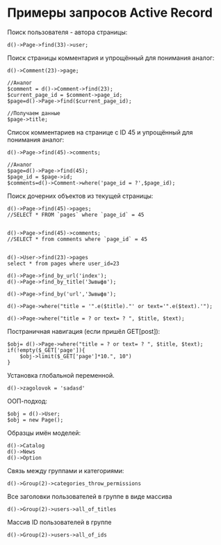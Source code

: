 Примеры запросов Active Record
==============================

Поиск пользователя - автора страницы:

	d()->Page->find(33)->user;

Поиск страницы комментария и упрощённый для понимания аналог:

	d()->Comment(23)->page;

	//Аналог
	$comment = d()->Comment->find(23);
	$current_page_id = $comment->page_id;
	$page=d()->Page->find($current_page_id);

	//Получаем данные
	$page->title;

Список комментариев на странице с ID 45 и упрощённый для понимания аналог:

	d()->Page->find(45)->comments;

	//Аналог
	$page=d()->Page->find(45);
	$page_id = $page->id;
	$comments=d()->Comment->where('page_id = ?',$page_id);


Поиск дочерних объектов из текущей страницы:

	d()->Page->find(45)->pages;
	//SELECT * FROM `pages` where `page_id` = 45


	d()->Page->find(45)->comments;
	//SELECT * from comments where `page_id` = 45


	d()->User->find(23)->pages
	select * from pages where user_id=23

	d()->Page->find_by_url('index');
	d()->Page->find_by_title('Зывыфв');

	d()->Page->find_by('url','Зывыфв');

	d()->Page->where("title = '".e($title)."' or text='".e($text).'");

	d()->Page->where("title = ? or text= ? ", $title, $text);


Постраничная навигация (если пришёл GET[post]):

	$obj= d()->Page->where("title = ? or text= ? ", $title, $text);
	if(!empty($_GET['page']){
	    $obj->limit($_GET['page']*10.", 10")
	}


Установка глобальной переменной.

	d()->zagolovok = 'sadasd'

ООП-подход:

	$obj = d()->User;
	$obj = new Page();


Образцы имён моделей:

	d()->Catalog
	d()->News
	d()->Option
	
Связь между группами и категориями:

	d()->Group(2)->categories_throw_permissions	
	
Все заголовки пользователей в группе в виде массива
	
	d()->Group(2)->users->all_of_titles

Массив ID пользователей в группе
	
	d()->Group(2)->users->all_of_ids

